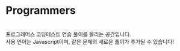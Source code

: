# Programmers
<br />
프로그래머스 코딩테스트 연습 풀이를 올리는 공간입니다.
<br />
사용 언어는 Javascript이며, 같은 문제의 새로운 풀이가 추가될 수 있습니다!
